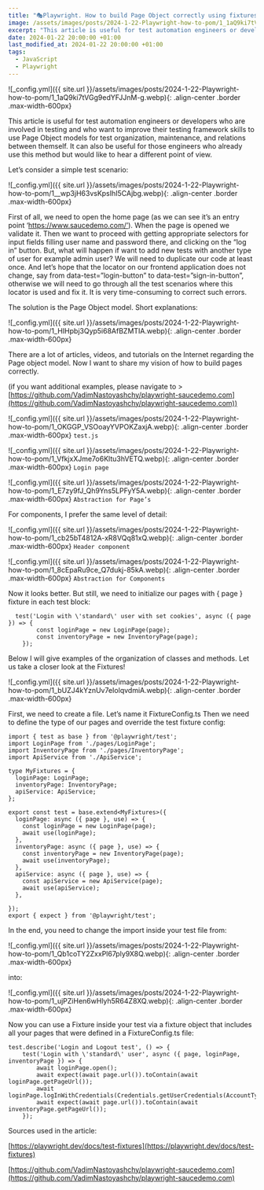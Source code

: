 ```yaml
---
title: "🎭Playwright. How to build Page Object correctly using fixtures"
image: /assets/images/posts/2024-1-22-Playwright-how-to-pom/1_1aQ9ki7tVGg9edYFJJnM-g.webp
excerpt: "This article is useful for test automation engineers or developers who are involved in testing and who want to improve their testing framework skills to use Page Object models for test organization, maintenance, and relations between themself. It can also be useful for those engineers who already use this method but would like to hear a different point of view."
date: 2024-01-22 20:00:00 +01:00
last_modified_at: 2024-01-22 20:00:00 +01:00
tags:
  - JavaScript
  - Playwright
---
```


![_config.yml]({{ site.url }}/assets/images/posts/2024-1-22-Playwright-how-to-pom/1_1aQ9ki7tVGg9edYFJJnM-g.webp){: .align-center .border .max-width-600px}

This article is useful for test automation engineers or developers who are involved in testing and who want to improve their testing framework skills to use Page Object models for test organization, maintenance, and relations between themself. It can also be useful for those engineers who already use this method but would like to hear a different point of view.

Let’s consider a simple test scenario:

![_config.yml]({{ site.url }}/assets/images/posts/2024-1-22-Playwright-how-to-pom/1__wp3jH63vsKpsIhI5CAjbg.webp){: .align-center .border .max-width-600px}

First of all, we need to open the home page (as we can see it’s an entry point ‘https://www.saucedemo.com/’). When the page is opened we validate it. Then we want to proceed with getting appropriate selectors for input fields filling user name and password there, and clicking on the “log in” button.
But, what will happen if want to add new tests with another type of user for example admin user? We will need to duplicate our code at least once.
And let’s hope that the locator on our frontend application does not change, say from data-test=”login-button” to data-test=”sign-in-button”, otherwise we will need to go through all the test scenarios where this locator is used and fix it. It is very time-consuming to correct such errors.

The solution is the Page Object model.
Short explanations:

![_config.yml]({{ site.url }}/assets/images/posts/2024-1-22-Playwright-how-to-pom/1_HIHpbj3Qyp5i68AfBZMTIA.webp){: .align-center .border .max-width-600px}

There are a lot of articles, videos, and tutorials on the Internet regarding the Page object model. Now I want to share my vision of how to build pages correctly.

(if you want additional examples, please navigate to > [https://github.com/VadimNastoyashchy/playwright-saucedemo.com](https://github.com/VadimNastoyashchy/playwright-saucedemo.com))

![_config.yml]({{ site.url }}/assets/images/posts/2024-1-22-Playwright-how-to-pom/1_OKGGP_VSOoayYVPOKZaxjA.webp){: .align-center .border .max-width-600px}
`test.js`

![_config.yml]({{ site.url }}/assets/images/posts/2024-1-22-Playwright-how-to-pom/1_VfkjxXJme7o6Kltu3hVETQ.webp){: .align-center .border .max-width-600px}
`Login page`

![_config.yml]({{ site.url }}/assets/images/posts/2024-1-22-Playwright-how-to-pom/1_E7zy9fJ_Qh9Yns5LPFyY5A.webp){: .align-center .border .max-width-600px}
`Abstraction for Page’s`

For components, I prefer the same level of detail:

![_config.yml]({{ site.url }}/assets/images/posts/2024-1-22-Playwright-how-to-pom/1_cb25bT4812A-xR8VQq81xQ.webp){: .align-center .border .max-width-600px}
`Header component`

![_config.yml]({{ site.url }}/assets/images/posts/2024-1-22-Playwright-how-to-pom/1_8cEpaRu9ce_Q7dukj-85kA.webp){: .align-center .border .max-width-600px}
`Abstraction for Components`

Now it looks better. But still, we need to initialize our pages with { page } fixture in each test block:

```
  test('Login with \'standard\' user with set cookies', async ({ page }) => {
        const loginPage = new LoginPage(page);
        const inventoryPage = new InventoryPage(page);
    });
```

Below I will give examples of the organization of classes and methods. Let us take a closer look at the Fixtures!

![_config.yml]({{ site.url }}/assets/images/posts/2024-1-22-Playwright-how-to-pom/1_bUZJ4kYznUv7eIolqvdmiA.webp){: .align-center .border .max-width-600px}

First, we need to create a file. Let’s name it FixtureConfig.ts
Then we need to define the type of our pages and override the test fixture config:

```
import { test as base } from '@playwright/test';
import LoginPage from './pages/LoginPage';
import InventoryPage from './pages/InventoryPage';
import ApiService from './ApiService';

type MyFixtures = {
  loginPage: LoginPage;
  inventoryPage: InventoryPage;
  apiService: ApiService;
};

export const test = base.extend<MyFixtures>({
  loginPage: async ({ page }, use) => {
    const loginPage = new LoginPage(page);
    await use(loginPage);
  },
  inventoryPage: async ({ page }, use) => {
    const inventoryPage = new InventoryPage(page);
    await use(inventoryPage);
  },
  apiService: async ({ page }, use) => {
    const apiService = new ApiService(page);
    await use(apiService);
  },

});
export { expect } from '@playwright/test';
```

In the end, you need to change the import inside your test file
from:

![_config.yml]({{ site.url }}/assets/images/posts/2024-1-22-Playwright-how-to-pom/1_Qb1coTY2ZxxPl67ply9X8Q.webp){: .align-center .border .max-width-600px}

into:

![_config.yml]({{ site.url }}/assets/images/posts/2024-1-22-Playwright-how-to-pom/1_ujPZiHen6wHlyh5R64Z8XQ.webp){: .align-center .border .max-width-600px}

Now you can use a Fixture inside your test via a fixture object that includes all your pages that were defined in a FixtureConfig.ts file:

```
test.describe('Login and Logout test', () => {
    test('Login with \'standard\' user', async ({ page, loginPage, inventoryPage }) => {
        await loginPage.open();
        await expect(await page.url()).toContain(await loginPage.getPageUrl());
        await loginPage.logInWithCredentials(Credentials.getUserCredentials(AccountType.Standard));
        await expect(await page.url()).toContain(await inventoryPage.getPageUrl());
    });
```

Sources used in the article:

[https://playwright.dev/docs/test-fixtures](https://playwright.dev/docs/test-fixtures)

[https://github.com/VadimNastoyashchy/playwright-saucedemo.com](https://github.com/VadimNastoyashchy/playwright-saucedemo.com)